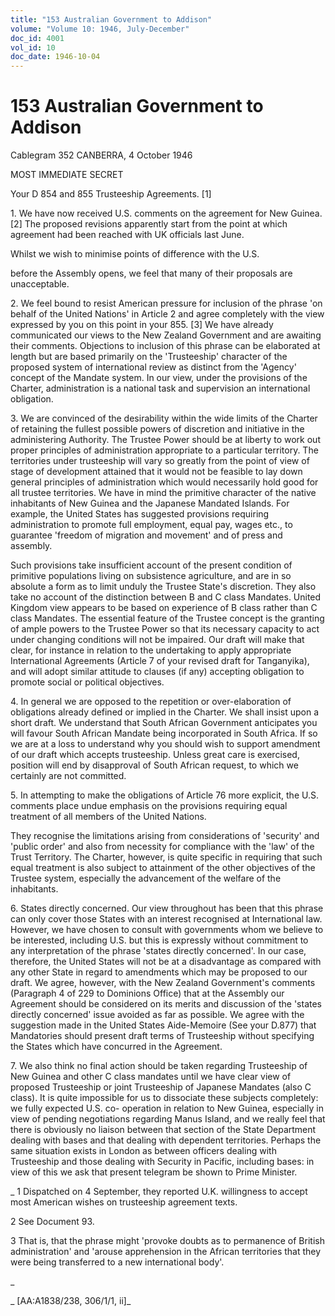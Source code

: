 ```yaml
---
title: "153 Australian Government to Addison"
volume: "Volume 10: 1946, July-December"
doc_id: 4001
vol_id: 10
doc_date: 1946-10-04
---
```


# 153 Australian Government to Addison

Cablegram 352 CANBERRA, 4 October 1946

MOST IMMEDIATE SECRET

Your D 854 and 855 Trusteeship Agreements. [1]

1\. We have now received U.S. comments on the agreement for New Guinea. [2] The proposed revisions apparently start from the point at which agreement had been reached with UK officials last June.

Whilst we wish to minimise points of difference with the U.S.

before the Assembly opens, we feel that many of their proposals are unacceptable.

2\. We feel bound to resist American pressure for inclusion of the phrase 'on behalf of the United Nations' in Article 2 and agree completely with the view expressed by you on this point in your 855. [3] We have already communicated our views to the New Zealand Government and are awaiting their comments. Objections to inclusion of this phrase can be elaborated at length but are based primarily on the 'Trusteeship' character of the proposed system of international review as distinct from the 'Agency' concept of the Mandate system. In our view, under the provisions of the Charter, administration is a national task and supervision an international obligation.

3\. We are convinced of the desirability within the wide limits of the Charter of retaining the fullest possible powers of discretion and initiative in the administering Authority. The Trustee Power should be at liberty to work out proper principles of administration appropriate to a particular territory. The territories under trusteeship will vary so greatly from the point of view of stage of development attained that it would not be feasible to lay down general principles of administration which would necessarily hold good for all trustee territories. We have in mind the primitive character of the native inhabitants of New Guinea and the Japanese Mandated Islands. For example, the United States has suggested provisions requiring administration to promote full employment, equal pay, wages etc., to guarantee 'freedom of migration and movement' and of press and assembly.

Such provisions take insufficient account of the present condition of primitive populations living on subsistence agriculture, and are in so absolute a form as to limit unduly the Trustee State's discretion. They also take no account of the distinction between B and C class Mandates. United Kingdom view appears to be based on experience of B class rather than C class Mandates. The essential feature of the Trustee concept is the granting of ample powers to the Trustee Power so that its necessary capacity to act under changing conditions will not be impaired. Our draft will make that clear, for instance in relation to the undertaking to apply appropriate International Agreements (Article 7 of your revised draft for Tanganyika), and will adopt similar attitude to clauses (if any) accepting obligation to promote social or political objectives.

4\. In general we are opposed to the repetition or over-elaboration of obligations already defined or implied in the Charter. We shall insist upon a short draft. We understand that South African Government anticipates you will favour South African Mandate being incorporated in South Africa. If so we are at a loss to understand why you should wish to support amendment of our draft which accepts trusteeship. Unless great care is exercised, position will end by disapproval of South African request, to which we certainly are not committed.

5\. In attempting to make the obligations of Article 76 more explicit, the U.S. comments place undue emphasis on the provisions requiring equal treatment of all members of the United Nations.

They recognise the limitations arising from considerations of 'security' and 'public order' and also from necessity for compliance with the 'law' of the Trust Territory. The Charter, however, is quite specific in requiring that such equal treatment is also subject to attainment of the other objectives of the Trustee system, especially the advancement of the welfare of the inhabitants.

6\. States directly concerned. Our view throughout has been that this phrase can only cover those States with an interest recognised at International law. However, we have chosen to consult with governments whom we believe to be interested, including U.S. but this is expressly without commitment to any interpretation of the phrase 'states directly concerned'. In our case, therefore, the United States will not be at a disadvantage as compared with any other State in regard to amendments which may be proposed to our draft. We agree, however, with the New Zealand Government's comments (Paragraph 4 of 229 to Dominions Office) that at the Assembly our Agreement should be considered on its merits and discussion of the 'states directly concerned' issue avoided as far as possible. We agree with the suggestion made in the United States Aide-Memoire (See your D.877) that Mandatories should present draft terms of Trusteeship without specifying the States which have concurred in the Agreement.

7\. We also think no final action should be taken regarding Trusteeship of New Guinea and other C class mandates until we have clear view of proposed Trusteeship or joint Trusteeship of Japanese Mandates (also C class). It is quite impossible for us to dissociate these subjects completely: we fully expected U.S. co- operation in relation to New Guinea, especially in view of pending negotiations regarding Manus Island, and we really feel that there is obviously no liaison between that section of the State Department dealing with bases and that dealing with dependent territories. Perhaps the same situation exists in London as between officers dealing with Trusteeship and those dealing with Security in Pacific, including bases: in view of this we ask that present telegram be shown to Prime Minister.

_ 1 Dispatched on 4 September, they reported U.K. willingness to accept most American wishes on trusteeship agreement texts.

2 See Document 93.

3 That is, that the phrase might 'provoke doubts as to permanence of British administration' and 'arouse apprehension in the African territories that they were being transferred to a new international body'.

_

_ [AA:A1838/238, 306/1/1, ii]_
